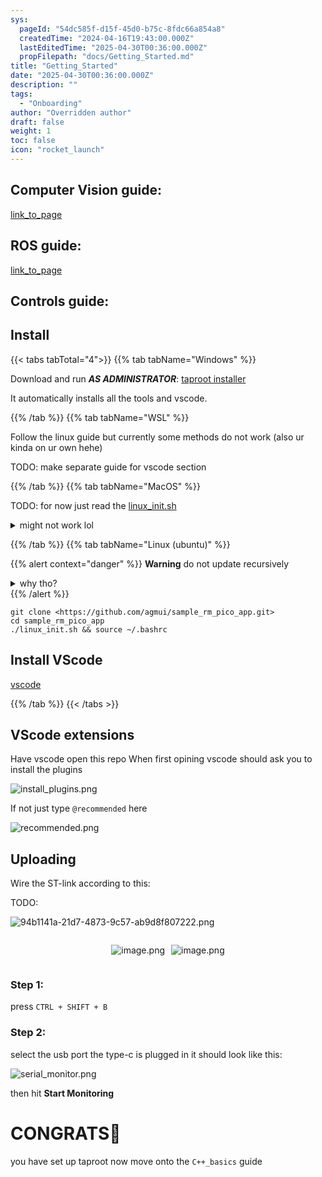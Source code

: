 ```yaml
---
sys:
  pageId: "54dc585f-d15f-45d0-b75c-8fdc66a854a8"
  createdTime: "2024-04-16T19:43:00.000Z"
  lastEditedTime: "2025-04-30T00:36:00.000Z"
  propFilepath: "docs/Getting_Started.md"
title: "Getting_Started"
date: "2025-04-30T00:36:00.000Z"
description: ""
tags:
  - "Onboarding"
author: "Overridden author"
draft: false
weight: 1
toc: false
icon: "rocket_launch"
---
```


## Computer Vision guide:

[link_to_page](86d45bc0-388b-4d26-8848-44f255f73d0e)

## ROS guide:

[link_to_page](3c76c1de-ec8f-46d6-8b0a-294005edc2d5)

## Controls guide:

## Install

{{< tabs tabTotal="4">}}
{{% tab tabName="Windows" %}}

Download and run _**AS ADMINISTRATOR**_: [taproot installer](https://github.com/Thornbots/TeachingFreshies/releases/tag/1.0)

It automatically installs all the tools and vscode.

{{% /tab %}}
{{% tab tabName="WSL" %}}

Follow the linux guide but currently some methods do not work (also ur kinda on ur own hehe)

TODO: make separate guide for vscode section

{{% /tab %}}
{{% tab tabName="MacOS" %}}

TODO: for now just read the [linux_init.sh](https://github.com/agmui/sample_rm_pico_app/blob/main/linux_init.sh)

<details>
<summary>might not work lol</summary>

`brew install libusb pkg-config`

Next install: [vscode](https://code.visualstudio.com/Download)

</details>

{{% /tab %}}
{{% tab tabName="Linux (ubuntu)" %}}

{{% alert context="danger" %}}
**Warning** do not update recursively
<details>
<summary>why tho?</summary>
There are some submodules that may go on for a while (like tinyusb) and I highly
recommend you don't need to get them.
If you want to see what submodules I update just look in `linux_init.sh`
</details>
{{% /alert %}}

```shell
git clone <https://github.com/agmui/sample_rm_pico_app.git>
cd sample_rm_pico_app
./linux_init.sh && source ~/.bashrc
```

## Install VScode

[vscode](https://code.visualstudio.com/Download)

{{% /tab %}}
{{< /tabs >}}

## VScode extensions

Have vscode open this repo
When first opining vscode should ask you to install the plugins

![install_plugins.png](https://prod-files-secure.s3.us-west-2.amazonaws.com/d518164a-d88e-44d1-a4ee-3adb3bd8bce0/89bd30f0-1825-4e77-867b-0a41ce370880/install_plugins.png?X-Amz-Algorithm=AWS4-HMAC-SHA256&X-Amz-Content-Sha256=UNSIGNED-PAYLOAD&X-Amz-Credential=ASIAZI2LB4666KWOGHJT%2F20250604%2Fus-west-2%2Fs3%2Faws4_request&X-Amz-Date=20250604T210336Z&X-Amz-Expires=3600&X-Amz-Security-Token=IQoJb3JpZ2luX2VjEF0aCXVzLXdlc3QtMiJHMEUCIDZ65%2BBnoNxG89JvuXk9Qwbtw0pAIvfkI2SZ10LwS3exAiEAsGDBcIQLDohmSVTRk7tRb13Pvm5oFrnJFe8sDQ9Buckq%2FwMINRAAGgw2Mzc0MjMxODM4MDUiDGRQp0k1FOYvqCDrgSrcAwp7njbj2zp%2Fdm8yrf6OdV80najZHgswNBPc22YtdoyLqfXPpv3Eh1xxRuntqDGLoOTocWYZxatrk7PJRVEn3Xe1LLCkqRtF2hYxGUEE20DvqRuAFOZIMdjrPyou6e3SUQOumyxp4Wxs7%2FIUz%2B7cQ7niMCxA66e3w%2BVdtq0isUina45j%2BGKlopIubvZgP4gQ0G1elt4ko7esNMGN8F1XcMpUxKS3WC%2BrspTKGbjylWnGtQHkQtfV5A6SQbbCKtz130XRKLAsm8%2B60N2208CH%2FnSsIV6FuW%2F3%2BDDtWal29MIgIY9r%2FMUpOWPz%2B%2FXJDvXKFORX6wSp7VARutkaUpdFfaG2J0HFjJZHag4DjBEPtGkxN%2BF7BzR%2BOsDQPh1bZEIzylzcqIlZ2HnXa7mAiol2wSgTcMTnIZUSs2rWcsKE8Ol4uHaTCWQqGhZHr%2F1gsME1VUZ831wcmiecpXASiy1xD%2FDnUDV2IzGQmYQH%2FbM55LCmUFC5U1mM7GXZM1MGx37kbwP09i17EN%2Bjq5A39N5hadJc8ERhASIk9%2BgBSwFMIamJtakU3615a%2FwEz2lyZM914OSKu5kbYjnN%2FzxMs5cKrPFqteRIPWdECLx9RW%2FFzNXY04DGKvJOl0MeGK81MMPUgsIGOqUB%2FofUJZ%2BtLR8drNMm9DHEseTpt9w6si7fDfajrA5PThNXpaWQOh5h1%2FVIYJTdzV3R7ZS3L2XAOUDXtAy3SFxJn3DA7VBTwMV2Gk9yopLPR7bjUFzZgsl3XrKrQ%2BeC5FhcxQ0JljMLrtRgErPr21uWfHX%2Birx9WbTE9c4vXPqmq2QRlzNSPdYAAPZlF8%2FHpkPM9QzNDBm3hKBMsZeVvVDhZ77bgOKo&X-Amz-Signature=2713f54e8c1a721dc01d72af036fb3c178463b85eea5a98a880ee176ef8e109a&X-Amz-SignedHeaders=host&x-id=GetObject)

If not just type `@recommended` here  

![recommended.png](https://prod-files-secure.s3.us-west-2.amazonaws.com/d518164a-d88e-44d1-a4ee-3adb3bd8bce0/61e661e9-5d85-4dfc-be0d-8d2097a5e793/recommended.png?X-Amz-Algorithm=AWS4-HMAC-SHA256&X-Amz-Content-Sha256=UNSIGNED-PAYLOAD&X-Amz-Credential=ASIAZI2LB4666KWOGHJT%2F20250604%2Fus-west-2%2Fs3%2Faws4_request&X-Amz-Date=20250604T210336Z&X-Amz-Expires=3600&X-Amz-Security-Token=IQoJb3JpZ2luX2VjEF0aCXVzLXdlc3QtMiJHMEUCIDZ65%2BBnoNxG89JvuXk9Qwbtw0pAIvfkI2SZ10LwS3exAiEAsGDBcIQLDohmSVTRk7tRb13Pvm5oFrnJFe8sDQ9Buckq%2FwMINRAAGgw2Mzc0MjMxODM4MDUiDGRQp0k1FOYvqCDrgSrcAwp7njbj2zp%2Fdm8yrf6OdV80najZHgswNBPc22YtdoyLqfXPpv3Eh1xxRuntqDGLoOTocWYZxatrk7PJRVEn3Xe1LLCkqRtF2hYxGUEE20DvqRuAFOZIMdjrPyou6e3SUQOumyxp4Wxs7%2FIUz%2B7cQ7niMCxA66e3w%2BVdtq0isUina45j%2BGKlopIubvZgP4gQ0G1elt4ko7esNMGN8F1XcMpUxKS3WC%2BrspTKGbjylWnGtQHkQtfV5A6SQbbCKtz130XRKLAsm8%2B60N2208CH%2FnSsIV6FuW%2F3%2BDDtWal29MIgIY9r%2FMUpOWPz%2B%2FXJDvXKFORX6wSp7VARutkaUpdFfaG2J0HFjJZHag4DjBEPtGkxN%2BF7BzR%2BOsDQPh1bZEIzylzcqIlZ2HnXa7mAiol2wSgTcMTnIZUSs2rWcsKE8Ol4uHaTCWQqGhZHr%2F1gsME1VUZ831wcmiecpXASiy1xD%2FDnUDV2IzGQmYQH%2FbM55LCmUFC5U1mM7GXZM1MGx37kbwP09i17EN%2Bjq5A39N5hadJc8ERhASIk9%2BgBSwFMIamJtakU3615a%2FwEz2lyZM914OSKu5kbYjnN%2FzxMs5cKrPFqteRIPWdECLx9RW%2FFzNXY04DGKvJOl0MeGK81MMPUgsIGOqUB%2FofUJZ%2BtLR8drNMm9DHEseTpt9w6si7fDfajrA5PThNXpaWQOh5h1%2FVIYJTdzV3R7ZS3L2XAOUDXtAy3SFxJn3DA7VBTwMV2Gk9yopLPR7bjUFzZgsl3XrKrQ%2BeC5FhcxQ0JljMLrtRgErPr21uWfHX%2Birx9WbTE9c4vXPqmq2QRlzNSPdYAAPZlF8%2FHpkPM9QzNDBm3hKBMsZeVvVDhZ77bgOKo&X-Amz-Signature=96f1fcd496590629632e63b5e6db76c76270d94ee629b72d8c46b7015c7c4fef&X-Amz-SignedHeaders=host&x-id=GetObject)

## Uploading

Wire the ST-link according to this:

TODO:

![94b1141a-21d7-4873-9c57-ab9d8f807222.png](https://prod-files-secure.s3.us-west-2.amazonaws.com/d518164a-d88e-44d1-a4ee-3adb3bd8bce0/e5fad17d-ab82-4300-9f4c-505ab4b1202c/94b1141a-21d7-4873-9c57-ab9d8f807222.png?X-Amz-Algorithm=AWS4-HMAC-SHA256&X-Amz-Content-Sha256=UNSIGNED-PAYLOAD&X-Amz-Credential=ASIAZI2LB4666KWOGHJT%2F20250604%2Fus-west-2%2Fs3%2Faws4_request&X-Amz-Date=20250604T210336Z&X-Amz-Expires=3600&X-Amz-Security-Token=IQoJb3JpZ2luX2VjEF0aCXVzLXdlc3QtMiJHMEUCIDZ65%2BBnoNxG89JvuXk9Qwbtw0pAIvfkI2SZ10LwS3exAiEAsGDBcIQLDohmSVTRk7tRb13Pvm5oFrnJFe8sDQ9Buckq%2FwMINRAAGgw2Mzc0MjMxODM4MDUiDGRQp0k1FOYvqCDrgSrcAwp7njbj2zp%2Fdm8yrf6OdV80najZHgswNBPc22YtdoyLqfXPpv3Eh1xxRuntqDGLoOTocWYZxatrk7PJRVEn3Xe1LLCkqRtF2hYxGUEE20DvqRuAFOZIMdjrPyou6e3SUQOumyxp4Wxs7%2FIUz%2B7cQ7niMCxA66e3w%2BVdtq0isUina45j%2BGKlopIubvZgP4gQ0G1elt4ko7esNMGN8F1XcMpUxKS3WC%2BrspTKGbjylWnGtQHkQtfV5A6SQbbCKtz130XRKLAsm8%2B60N2208CH%2FnSsIV6FuW%2F3%2BDDtWal29MIgIY9r%2FMUpOWPz%2B%2FXJDvXKFORX6wSp7VARutkaUpdFfaG2J0HFjJZHag4DjBEPtGkxN%2BF7BzR%2BOsDQPh1bZEIzylzcqIlZ2HnXa7mAiol2wSgTcMTnIZUSs2rWcsKE8Ol4uHaTCWQqGhZHr%2F1gsME1VUZ831wcmiecpXASiy1xD%2FDnUDV2IzGQmYQH%2FbM55LCmUFC5U1mM7GXZM1MGx37kbwP09i17EN%2Bjq5A39N5hadJc8ERhASIk9%2BgBSwFMIamJtakU3615a%2FwEz2lyZM914OSKu5kbYjnN%2FzxMs5cKrPFqteRIPWdECLx9RW%2FFzNXY04DGKvJOl0MeGK81MMPUgsIGOqUB%2FofUJZ%2BtLR8drNMm9DHEseTpt9w6si7fDfajrA5PThNXpaWQOh5h1%2FVIYJTdzV3R7ZS3L2XAOUDXtAy3SFxJn3DA7VBTwMV2Gk9yopLPR7bjUFzZgsl3XrKrQ%2BeC5FhcxQ0JljMLrtRgErPr21uWfHX%2Birx9WbTE9c4vXPqmq2QRlzNSPdYAAPZlF8%2FHpkPM9QzNDBm3hKBMsZeVvVDhZ77bgOKo&X-Amz-Signature=0a47d103b07cb36170a667d33bf4468a5d362a4314e77c06a1d5cb3c81843992&X-Amz-SignedHeaders=host&x-id=GetObject)

<div style="display: flex;flex-direction: row; column-gap:10px; max-width: 630px;justify-content: center;">
<div>

![image.png](https://prod-files-secure.s3.us-west-2.amazonaws.com/d518164a-d88e-44d1-a4ee-3adb3bd8bce0/210ecb78-1116-4d7b-b9b7-2292f66fa2c2/image.png?X-Amz-Algorithm=AWS4-HMAC-SHA256&X-Amz-Content-Sha256=UNSIGNED-PAYLOAD&X-Amz-Credential=ASIAZI2LB466623Q47OV%2F20250604%2Fus-west-2%2Fs3%2Faws4_request&X-Amz-Date=20250604T210339Z&X-Amz-Expires=3600&X-Amz-Security-Token=IQoJb3JpZ2luX2VjEF0aCXVzLXdlc3QtMiJHMEUCIQD3rXHoUt4Yw%2BunoBXNbk%2BjnTyNWdIY0lEkN4q3D8kTfwIgH936CHDVSik8eNQWI9nUSgNzeLFIXIQHwq2C7sELBukq%2FwMINRAAGgw2Mzc0MjMxODM4MDUiDClAoI%2F8xLjBzHqwwSrcA1iG2g7HMpKKAcctVHimRVwuERi7%2Bo1yLIZJaZya4QWcnSHeB97dQ3HN8pwyHa8snQ34Qf6h%2F%2Bji1PY4ehXdD7B1Em05Uq%2BoXTJ2Pn9aWzqxtif5%2F%2BFAIU7Mx%2BA3tuZ45lJQ9P4cMakOIrMAE82ItmgWw%2FaO3S8JODVQaulS0CajsFZtH4TIwKkXgJymml8o3NhFzPxHIntiL71%2Bhk3gsAJTn9DFZsYN%2Fvr96z8gXAfOewAuVSx98mwN5dAI37RDzFlVnCVxJQcw3ax%2FRom7FBwqRDN02cOXOO9V5YDL4N03ER6gfrj6jjMWx5Ilkhs8SeiVlGDFLG2eIgVWOq2%2B162432jYWafbFuAYqBiU%2B2BwvBP0J435axl4gAeul2EjFMlYj%2BU5PDfTg0vdDkbHWW0oug2HRgYZp9RDvJZOWRB4O%2BSWctb5%2Bf1S3kilHTfyShnV9lQgs7wRjXa3tCu9Le11CYpuoMBhFrZNWZauaukxNX4QrrqSJv%2BzhUWy8GyZotyyZluckye8JK1AtEku%2Fd04Yx2xdFAxgIW6Yb7FppCCWChBkUhO%2ByG5ME5RIZ4f9xhh50octmaokrNrPGZMpZ%2BRGRbCV6T7SZ1qlEReMTXJO%2F6CDtEDipK%2BA15VMJvVgsIGOqUBt6ybtkVi%2BDiCqsxbssXjhODFf%2Fm00UjhnoMksGKocwUYAWnbFhPsT5zH59oT97uYCzzkT521Fqa28rFseJpK4AirsZWaeTqj1Nm2npuC8OtEA0%2BQDtq63JH1sa6RDn9K2t3%2BqwMiFhOWdMa%2BKbkgH3%2FtPv1vvy8UdxEEOuhJOkvMxVkIOhbJ4hON0UMyYrqe3mFXfFGvqUNgQpou3YPOEIHsnX3o&X-Amz-Signature=e782d026b4f1be799fa2e71e0011747993d0e9b4036a65f02e58c70e3d1d14cc&X-Amz-SignedHeaders=host&x-id=GetObject)

</div>
<div>

![image.png](https://prod-files-secure.s3.us-west-2.amazonaws.com/d518164a-d88e-44d1-a4ee-3adb3bd8bce0/33a0fd0f-8ca6-4a86-8e09-26e95ded1fff/image.png?X-Amz-Algorithm=AWS4-HMAC-SHA256&X-Amz-Content-Sha256=UNSIGNED-PAYLOAD&X-Amz-Credential=ASIAZI2LB4666E6NW2OY%2F20250604%2Fus-west-2%2Fs3%2Faws4_request&X-Amz-Date=20250604T210342Z&X-Amz-Expires=3600&X-Amz-Security-Token=IQoJb3JpZ2luX2VjEF0aCXVzLXdlc3QtMiJHMEUCIQCTckSaDHrQ4dq5u02O9CkJCLIjiU%2BEdCWOkXL8Pk8%2FpgIgceRMroFx0%2FErqa9giHRkW1%2B4U%2B456MbGPNj0UDarG8sq%2FwMINRAAGgw2Mzc0MjMxODM4MDUiDIAudL%2BVXGfdQqnC6ircA6zey8hIVgZacgun%2BUmwGgbiRlu7s5RgLJj1I%2B9BD08%2FUwVm2uYsVahlxbcH4qspNRQr9o3NU9BB1cAsQ6fJDTxIccc49Ol6YI67PzjzGZS7tH4LQ%2BhUx6%2Fc3IZSFxopZTlfr15jrw3ucAtmdhAzwwOXc8o%2FbDukVLFM8T9osSpEWZDtqIEGDIEFGhKA72ctrBp6JPV9aTJ5AUuScOPdIwyARuJXJ6MrBnNODYc9nhJODt1ibT1lNZKtuI4rSn9dcjjn%2Blq4GZmgJEjuSkhJWKtgKCOl4Tsxw96%2FWJ5vQUd%2B6ewyBDsoHY1Ns6ihRrcSYd0XflSExI1q6%2FOXVm4xEXazH4rir00dR0uiqikPdYPj6CPJMu6Q4xXdgr1A9KYLgJvlivKTd9D%2B56HUDBI6bk8vyWR0S6AhISpdc1YflN2B9MIaqJ1B3ZFiiHBxcCKiKRGEdCxOoZafgze5zEip95lEAfomJJeD6i6IP5au06fxN3vqZKvSiDigNbJRW6k6%2Bxx7FhutXJjtRVAzdhBTXdn2%2BHDDB1vthLfMmHbnOpqV9lsO7yPy7CyQ7bgOr0X9LtfM3t1HVdfxjcMbxwCqCpxAAaVWfVm6OlAtJQ1D5O4rNwWzLbsscpLqEYaHMOPUgsIGOqUBl84tyoshTVyZFb6CGwcQZmM%2FzomQ4W8tGUwLM6WDH8plJkd6RYTqKrJMbH8EYp3YmCAbEMvnETP6XoBl4NtGZU30gAdc%2BY%2BheIHVgfS6a7%2BvcnqA%2Brb0dQLUKnSyKl1iU0Gkj2QCsa494XS1jUSxIc%2FTYcZI%2Fw5SRQXB0%2BSkwMxT0HN13J8wHyIeQI98N5w3VfxoKgLlFT6kbnqsy4UwF5kG0OB%2B&X-Amz-Signature=ac8db6287186d4f652344dc70acd7da97bbc24373d404bef0331fbc42bdcd487&X-Amz-SignedHeaders=host&x-id=GetObject)

</div>
</div>

### Step 1:

press `CTRL + SHIFT + B`

### Step 2:

select the usb port the type-c is plugged in it should look like this:

![serial_monitor.png](https://prod-files-secure.s3.us-west-2.amazonaws.com/d518164a-d88e-44d1-a4ee-3adb3bd8bce0/f03f4774-05d4-4393-b6a0-d5efb6d315ab/serial_monitor.png?X-Amz-Algorithm=AWS4-HMAC-SHA256&X-Amz-Content-Sha256=UNSIGNED-PAYLOAD&X-Amz-Credential=ASIAZI2LB4666KWOGHJT%2F20250604%2Fus-west-2%2Fs3%2Faws4_request&X-Amz-Date=20250604T210336Z&X-Amz-Expires=3600&X-Amz-Security-Token=IQoJb3JpZ2luX2VjEF0aCXVzLXdlc3QtMiJHMEUCIDZ65%2BBnoNxG89JvuXk9Qwbtw0pAIvfkI2SZ10LwS3exAiEAsGDBcIQLDohmSVTRk7tRb13Pvm5oFrnJFe8sDQ9Buckq%2FwMINRAAGgw2Mzc0MjMxODM4MDUiDGRQp0k1FOYvqCDrgSrcAwp7njbj2zp%2Fdm8yrf6OdV80najZHgswNBPc22YtdoyLqfXPpv3Eh1xxRuntqDGLoOTocWYZxatrk7PJRVEn3Xe1LLCkqRtF2hYxGUEE20DvqRuAFOZIMdjrPyou6e3SUQOumyxp4Wxs7%2FIUz%2B7cQ7niMCxA66e3w%2BVdtq0isUina45j%2BGKlopIubvZgP4gQ0G1elt4ko7esNMGN8F1XcMpUxKS3WC%2BrspTKGbjylWnGtQHkQtfV5A6SQbbCKtz130XRKLAsm8%2B60N2208CH%2FnSsIV6FuW%2F3%2BDDtWal29MIgIY9r%2FMUpOWPz%2B%2FXJDvXKFORX6wSp7VARutkaUpdFfaG2J0HFjJZHag4DjBEPtGkxN%2BF7BzR%2BOsDQPh1bZEIzylzcqIlZ2HnXa7mAiol2wSgTcMTnIZUSs2rWcsKE8Ol4uHaTCWQqGhZHr%2F1gsME1VUZ831wcmiecpXASiy1xD%2FDnUDV2IzGQmYQH%2FbM55LCmUFC5U1mM7GXZM1MGx37kbwP09i17EN%2Bjq5A39N5hadJc8ERhASIk9%2BgBSwFMIamJtakU3615a%2FwEz2lyZM914OSKu5kbYjnN%2FzxMs5cKrPFqteRIPWdECLx9RW%2FFzNXY04DGKvJOl0MeGK81MMPUgsIGOqUB%2FofUJZ%2BtLR8drNMm9DHEseTpt9w6si7fDfajrA5PThNXpaWQOh5h1%2FVIYJTdzV3R7ZS3L2XAOUDXtAy3SFxJn3DA7VBTwMV2Gk9yopLPR7bjUFzZgsl3XrKrQ%2BeC5FhcxQ0JljMLrtRgErPr21uWfHX%2Birx9WbTE9c4vXPqmq2QRlzNSPdYAAPZlF8%2FHpkPM9QzNDBm3hKBMsZeVvVDhZ77bgOKo&X-Amz-Signature=f8206dc7b5d392d29fc04b61b226aa622729c98f972419036864290a6643e4fd&X-Amz-SignedHeaders=host&x-id=GetObject)

then hit **Start Monitoring**

# CONGRATS🎉

you have set up taproot now move onto the `C++_basics` guide
